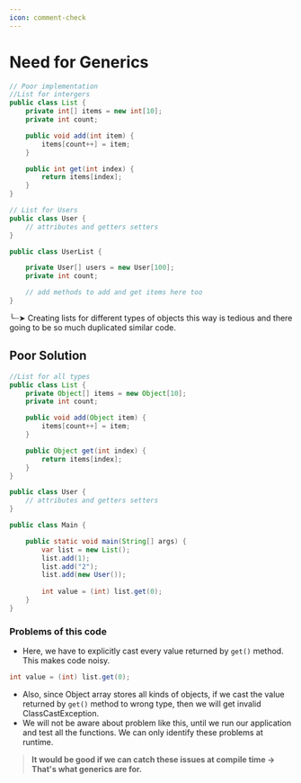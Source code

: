 ```yaml
---
icon: comment-check
---
```


# Need for Generics

```java
// Poor implementation
//List for intergers
public class List {
    private int[] items = new int[10];
    private int count;

    public void add(int item) {
        items[count++] = item;
    }

    public int get(int index) {
        return items[index];
    }
}

// List for Users
public class User {
    // attributes and getters setters
}

public class UserList {

    private User[] users = new User[100];
    private int count;

    // add methods to add and get items here too
}
```

╰┈➤ Creating lists for different types of objects this way is tedious and there going to be so much duplicated similar code.



## Poor Solution

```java
//List for all types
public class List {
    private Object[] items = new Object[10];
    private int count;

    public void add(Object item) {
        items[count++] = item;
    }

    public Object get(int index) {
        return items[index];
    }
}

public class User {
    // attributes and getters setters
}

public class Main {

    public static void main(String[] args) {
        var list = new List();
        list.add(1);
        list.add("2");
        list.add(new User()); 
        
        int value = (int) list.get(0);
    }
}
```

### Problems of this code

* Here, we have to explicitly cast every value returned by `get()` method. This makes code noisy.

```java
int value = (int) list.get(0);
```

* Also, since Object array stores all kinds of objects, if we cast the value returned by `get()` method to wrong type, then we will get invalid ClassCastException.
* We will not be aware about problem like this, until we run our application and test all the functions. We can only identify these problems at runtime.

> **It would be good if we can catch these issues at compile time -> That's what generics are for.**

